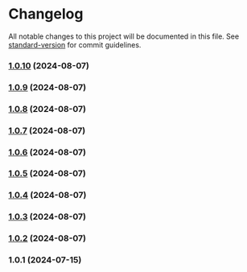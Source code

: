 # Changelog

All notable changes to this project will be documented in this file. See [standard-version](https://github.com/conventional-changelog/standard-version) for commit guidelines.

### [1.0.10](https://github.com/snomiao/zod-chatgpt/compare/v1.0.9...v1.0.10) (2024-08-07)

### [1.0.9](https://github.com/snomiao/zod-chatgpt/compare/v1.0.8...v1.0.9) (2024-08-07)

### [1.0.8](https://github.com/snomiao/zod-chatgpt/compare/v1.0.7...v1.0.8) (2024-08-07)

### [1.0.7](https://github.com/snomiao/zod-chatgpt/compare/v1.0.6...v1.0.7) (2024-08-07)

### [1.0.6](https://github.com/snomiao/zod-chatgpt/compare/v1.0.5...v1.0.6) (2024-08-07)

### [1.0.5](https://github.com/snomiao/zod-chatgpt/compare/v1.0.4...v1.0.5) (2024-08-07)

### [1.0.4](https://github.com/snomiao/zod-chatgpt/compare/v1.0.3...v1.0.4) (2024-08-07)

### [1.0.3](https://github.com/snomiao/zod-chatgpt/compare/v1.0.2...v1.0.3) (2024-08-07)

### [1.0.2](https://github.com/snomiao/zod-chatgpt/compare/v1.0.1...v1.0.2) (2024-08-07)

### 1.0.1 (2024-07-15)
